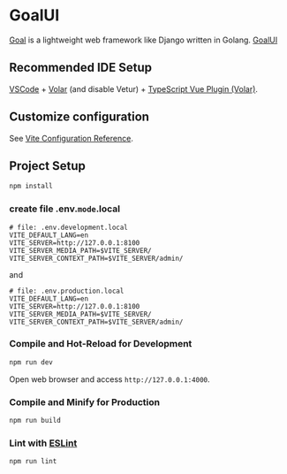 # GoalUI
[Goal](https://github.com/huoyijie/Goal) is a lightweight web framework like Django written in Golang.
[GoalUI](https://github.com/huoyijie/GoalUI)

## Recommended IDE Setup

[VSCode](https://code.visualstudio.com/) + [Volar](https://marketplace.visualstudio.com/items?itemName=Vue.volar) (and disable Vetur) + [TypeScript Vue Plugin (Volar)](https://marketplace.visualstudio.com/items?itemName=Vue.vscode-typescript-vue-plugin).

## Customize configuration

See [Vite Configuration Reference](https://vitejs.dev/config/).

## Project Setup

```sh
npm install
```

### create file .env.`mode`.local

```
# file: .env.development.local
VITE_DEFAULT_LANG=en
VITE_SERVER=http://127.0.0.1:8100
VITE_SERVER_MEDIA_PATH=$VITE_SERVER/
VITE_SERVER_CONTEXT_PATH=$VITE_SERVER/admin/
```

and

```
# file: .env.production.local
VITE_DEFAULT_LANG=en
VITE_SERVER=http://127.0.0.1:8100
VITE_SERVER_MEDIA_PATH=$VITE_SERVER/
VITE_SERVER_CONTEXT_PATH=$VITE_SERVER/admin/
```

### Compile and Hot-Reload for Development

```sh
npm run dev
```

Open web browser and access `http://127.0.0.1:4000`.

### Compile and Minify for Production

```sh
npm run build
```

### Lint with [ESLint](https://eslint.org/)

```sh
npm run lint
```